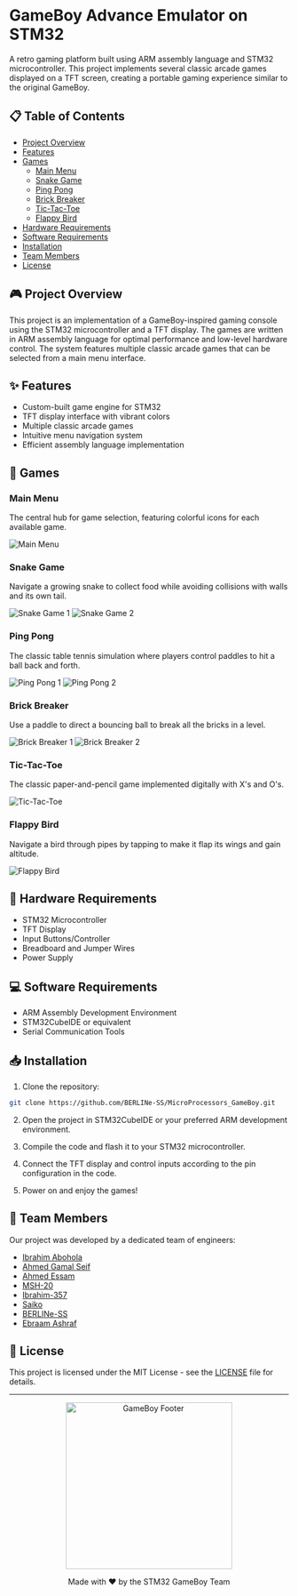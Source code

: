 # GameBoy Advance Emulator on STM32


A retro gaming platform built using ARM assembly language and STM32 microcontroller. This project implements several classic arcade games displayed on a TFT screen, creating a portable gaming experience similar to the original GameBoy.

## 📋 Table of Contents
- [Project Overview](#project-overview)
- [Features](#features)
- [Games](#games)
  - [Main Menu](#main-menu)
  - [Snake Game](#snake-game)
  - [Ping Pong](#ping-pong)
  - [Brick Breaker](#brick-breaker)
  - [Tic-Tac-Toe](#tic-tac-toe)
  - [Flappy Bird](#flappy-bird)
- [Hardware Requirements](#hardware-requirements)
- [Software Requirements](#software-requirements)
- [Installation](#installation)
- [Team Members](#team-members)
- [License](#license)

## 🎮 Project Overview

This project is an implementation of a GameBoy-inspired gaming console using the STM32 microcontroller and a TFT display. The games are written in ARM assembly language for optimal performance and low-level hardware control. The system features multiple classic arcade games that can be selected from a main menu interface.

## ✨ Features

- Custom-built game engine for STM32
- TFT display interface with vibrant colors
- Multiple classic arcade games
- Intuitive menu navigation system
- Efficient assembly language implementation

## 🎯 Games

### Main Menu

The central hub for game selection, featuring colorful icons for each available game.

![Main Menu]("(https://i.imgur.com/MSO2JDV.jpeg)")

### Snake Game

Navigate a growing snake to collect food while avoiding collisions with walls and its own tail.

![Snake Game 1](https://i.imgur.com/wkV8HZw.jpg)
![Snake Game 2](https://i.imgur.com/ZqfjXCZ.jpg)

### Ping Pong

The classic table tennis simulation where players control paddles to hit a ball back and forth.

![Ping Pong 1](https://i.imgur.com/V79DFJM.jpg)
![Ping Pong 2](https://i.imgur.com/3UOq1mS.jpg)

### Brick Breaker

Use a paddle to direct a bouncing ball to break all the bricks in a level.

![Brick Breaker 1](https://i.imgur.com/lkn4M92.jpg)
![Brick Breaker 2](https://i.imgur.com/6JwIiQZ.jpg)

### Tic-Tac-Toe

The classic paper-and-pencil game implemented digitally with X's and O's.

![Tic-Tac-Toe](https://i.imgur.com/iiOeIeR.jpg)

### Flappy Bird

Navigate a bird through pipes by tapping to make it flap its wings and gain altitude.

![Flappy Bird](https://i.imgur.com/xZGW4G1.jpg)

## 🔧 Hardware Requirements

- STM32 Microcontroller
- TFT Display
- Input Buttons/Controller
- Breadboard and Jumper Wires
- Power Supply

## 💻 Software Requirements

- ARM Assembly Development Environment
- STM32CubeIDE or equivalent
- Serial Communication Tools

## 📥 Installation

1. Clone the repository:
```bash
git clone https://github.com/BERLINe-SS/MicroProcessors_GameBoy.git
```

2. Open the project in STM32CubeIDE or your preferred ARM development environment.

3. Compile the code and flash it to your STM32 microcontroller.

4. Connect the TFT display and control inputs according to the pin configuration in the code.

5. Power on and enjoy the games!

## 👥 Team Members

Our project was developed by a dedicated team of engineers:

- [Ibrahim Abohola](https://github.com/Ibrahim-Abohola)
- [Ahmed Gamal Seif](https://github.com/ahmedgamalseif)
- [Ahmed Essam](https://github.com/AhmedEssam005)
- [MSH-20](https://github.com/MSH-20)
- [Ibrahim-357](https://github.com/Ibrahim-357)
- [Saiko](https://github.com/saiko-git)
- [BERLINe-SS](https://github.com/BERLINe-SS)
- [Ebraam Ashraf](https://github.com/Ebraam-Ashraf)

## 📜 License

This project is licensed under the MIT License - see the [LICENSE](LICENSE) file for details.

---

<p align="center">
  <img src="https://raw.githubusercontent.com/BERLINe-SS/readme-assets/main/GameBoy-Footer.jpg" alt="GameBoy Footer" width="300">
</p>

<p align="center">
  Made with ❤️ by the STM32 GameBoy Team
</p>
